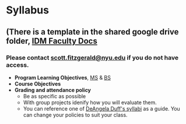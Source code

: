 # Syllabus

## \(There is a template in the shared google drive folder, [IDM Faculty Docs](https://drive.google.com/drive/folders/1LSAL0-JkUvCeaEEnBFLSszpnENd_aGxd?usp=sharing)

### Please contact scott.fitzgerald@nyu.edu if you do not have access.

* **Program Learning Objectives**, [MS](https://docs.google.com/document/d/1Qm6uBuWAAgx3ZO-ZtDqKMSCByuAxJ2CJmyOApo_OQGk/edit?usp=sharing) & [BS](https://docs.google.com/document/d/1vqLaRSd3K7Gnht3tWEbd_kNJ7NeAOTBgvbwOyKu9J0U/edit?usp=sharing)
* **Course Objectives**
* **Grading and attendance policy** 
  * Be as specific as possible 
  * With group projects idenify how you will evaluate them.
  * You can reference one of [DeAngela Duff's syllabi](http://deangela.gitbooks.io/ms-thesis-in-digital-media/content/dm997X_ms_thesis_syllabus.html) as a guide. You can change your policies to suit your class.
